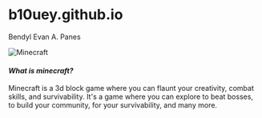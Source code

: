 # b10uey.github.io
Bendyl Evan A. Panes

![Minecraft]([https://www.google.com/url?sa=i&url=https%3A%2F%2Fwww.xbox.com%2Fen-PH%2Fgames%2Fstore%2Fminecraft-java-bedrock-edition-for-pc%2F9NXP44L49SHJ&psig=AOvVaw0XvlJoL-E0HI3ZgEN03v53&ust=1701412499087000&source=images&cd=vfe&opi=89978449&ved=0CBIQjRxqFwoTCNj7w6WQ64IDFQAAAAAdAAAAABAD](https://store-images.s-microsoft.com/image/apps.608.13850085746326678.a9b1e0db-29d0-40f3-a86c-2155353d053c.bc981608-3fa4-4929-82ff-b162b8788784?q=90&w=480&h=270))

#### ***What is minecraft?***

Minecraft is a 3d block game where you can flaunt your creativity, combat skills, and survivability. It's a game where you can explore to beat bosses, to build your community, for your survivability, and many more.
